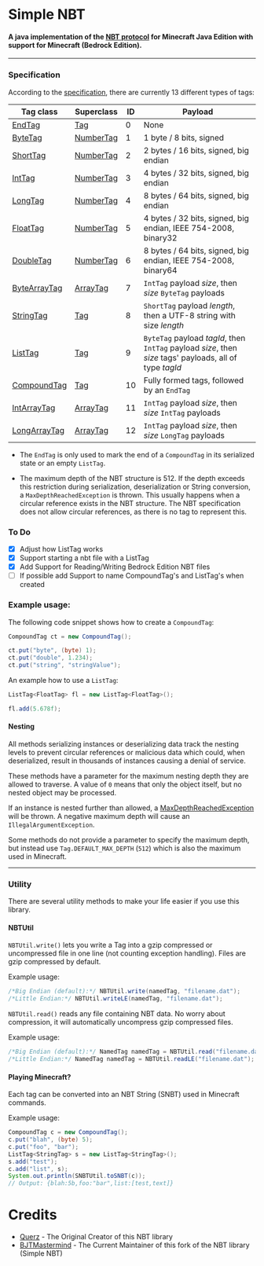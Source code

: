 # Simple NBT
#### A java implementation of the [NBT protocol](http://minecraft.gamepedia.com/NBT_format) for Minecraft Java Edition with support for Minecraft (Bedrock Edition).
---
### Specification
According to the [specification](https://minecraft.gamepedia.com/NBT_format), there are currently 13 different types of tags:

| Tag class    | Superclass | ID | Payload |
| ---------    | ---------- | -- | ----------- |
| [EndTag](src/main/java/net/querz/nbt/EndTag.java)             | [Tag](src/main/java/net/querz/nbt/Tag.java)               | 0  | None |
| [ByteTag](src/main/java/net/querz/nbt/ByteTag.java)           | [NumberTag](src/main/java/net/querz/nbt/NumberTag.java)   | 1  | 1 byte / 8 bits, signed |
| [ShortTag](src/main/java/net/querz/nbt/ShortTag.java)         | [NumberTag](src/main/java/net/querz/nbt/NumberTag.java)   | 2  | 2 bytes / 16 bits, signed, big endian |
| [IntTag](src/main/java/net/querz/nbt/IntTag.java)             | [NumberTag](src/main/java/net/querz/nbt/NumberTag.java)   | 3  | 4 bytes / 32 bits, signed, big endian |
| [LongTag](src/main/java/net/querz/nbt/LongTag.java)           | [NumberTag](src/main/java/net/querz/nbt/NumberTag.java)   | 4  | 8 bytes / 64 bits, signed, big endian |
| [FloatTag](src/main/java/net/querz/nbt/FloatTag.java)         | [NumberTag](src/main/java/net/querz/nbt/NumberTag.java)   | 5  | 4 bytes / 32 bits, signed, big endian, IEEE 754-2008, binary32 |
| [DoubleTag](src/main/java/net/querz/nbt/DoubleTag.java)       | [NumberTag](src/main/java/net/querz/nbt/NumberTag.java)   | 6  | 8 bytes / 64 bits, signed, big endian, IEEE 754-2008, binary64 |
| [ByteArrayTag](src/main/java/net/querz/nbt/ByteArrayTag.java) | [ArrayTag](src/main/java/net/querz/nbt/ArrayTag.java)     | 7  | `IntTag` payload *size*, then *size* `ByteTag` payloads |
| [StringTag](src/main/java/net/querz/nbt/StringTag.java)       | [Tag](src/main/java/net/querz/nbt/Tag.java)               | 8  | `ShortTag` payload *length*, then a UTF-8 string with size *length* |
| [ListTag](src/main/java/net/querz/nbt/ListTag.java)           | [Tag](src/main/java/net/querz/nbt/Tag.java)               | 9  | `ByteTag` payload *tagId*, then `IntTag` payload *size*, then *size* tags' payloads, all of type *tagId* |
| [CompoundTag](src/main/java/net/querz/nbt/CompoundTag.java)   | [Tag](src/main/java/net/querz/nbt/Tag.java)               | 10 | Fully formed tags, followed by an `EndTag` |
| [IntArrayTag](src/main/java/net/querz/nbt/IntArrayTag.java)   | [ArrayTag](src/main/java/net/querz/nbt/ArrayTag.java)     | 11 | `IntTag` payload *size*, then *size* `IntTag` payloads |
| [LongArrayTag](src/main/java/net/querz/nbt/LongArrayTag.java) | [ArrayTag](src/main/java/net/querz/nbt/ArrayTag.java)     | 12 | `IntTag` payload *size*, then *size* `LongTag` payloads |

* The `EndTag` is only used to mark the end of a `CompoundTag` in its serialized state or an empty `ListTag`.

* The maximum depth of the NBT structure is 512. If the depth exceeds this restriction during serialization, deserialization or String conversion, a `MaxDepthReachedException` is thrown. This usually happens when a circular reference exists in the NBT structure. The NBT specification does not allow circular references, as there is no tag to represent this.

### To Do
- [x] Adjust how ListTag works
- [x] Support starting a nbt file with a ListTag
- [x] Add Support for Reading/Writing Bedrock Edition NBT files
- [ ] If possible add Support to name CompoundTag's and ListTag's when created

### Example usage:
The following code snippet shows how to create a `CompoundTag`:
```java
CompoundTag ct = new CompoundTag();

ct.put("byte", (byte) 1);
ct.put("double", 1.234);
ct.put("string", "stringValue");
```
An example how to use a `ListTag`:
```java
ListTag<FloatTag> fl = new ListTag<FloatTag>();

fl.add(5.678f);
```

#### Nesting
All methods serializing instances or deserializing data track the nesting levels to prevent circular references or malicious data which could, when deserialized, result in thousands of instances causing a denial of service.

These methods have a parameter for the maximum nesting depth they are allowed to traverse. A value of `0` means that only the object itself, but no nested object may be processed.

If an instance is nested further than allowed, a [MaxDepthReachedException](src/main/java/net/querz/nbt/MaxDepthReachedException.java) will be thrown. A negative maximum depth will cause an `IllegalArgumentException`.

Some methods do not provide a parameter to specify the maximum depth, but instead use `Tag.DEFAULT_MAX_DEPTH` (`512`) which is also the maximum used in Minecraft.

---
### Utility
There are several utility methods to make your life easier if you use this library.
#### NBTUtil
`NBTUtil.write()` lets you write a Tag into a gzip compressed or uncompressed file in one line (not counting exception handling). Files are gzip compressed by default.

Example usage:
```java
/*Big Endian (default):*/ NBTUtil.write(namedTag, "filename.dat");
/*Little Endian:*/ NBTUtil.writeLE(namedTag, "filename.dat");
```
`NBTUtil.read()` reads any file containing NBT data. No worry about compression, it will automatically uncompress gzip compressed files.

Example usage:
```java
/*Big Endian (default):*/ NamedTag namedTag = NBTUtil.read("filename.dat");
/*Little Endian:*/ NamedTag namedTag = NBTUtil.readLE("filename.dat");
```
#### Playing Minecraft?
Each tag can be converted into an NBT String (SNBT) used in Minecraft commands.

Example usage:
```java
CompoundTag c = new CompoundTag();
c.put("blah", (byte) 5);
c.put("foo", "bar");
ListTag<StringTag> s = new ListTag<StringTag>();
s.add("test");
c.add("list", s);
System.out.println(SNBTUtil.toSNBT(c)); 
// Output: {blah:5b,foo:"bar",list:[test,text]}
```

# Credits
- [Querz](https://github.com/Querz/NBT) - The Original Creator of this NBT library
- [BJTMastermind](https://github.com/BJTMastermind/simple-nbt) - The Current Maintainer of this fork of the NBT library (Simple NBT)
